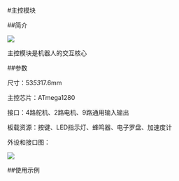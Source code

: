 #主控模块

##简介

![](./images/render_controller.png)

主控模块是机器人的交互核心

##参数

尺寸：53*53*17.6mm

主控芯片：ATmega1280

接口：4路舵机、2路电机、9路通用输入输出

板载资源：按键、LED指示灯、蜂鸣器、电子罗盘、加速度计

外设和接口图：

![](./images/pinout_controller.png)

##使用示例
